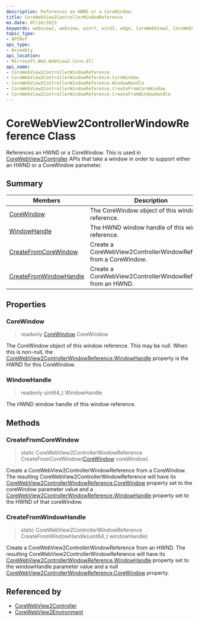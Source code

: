 ```yaml
---
description: References an HWND or a CoreWindow.
title: CoreWebView2ControllerWindowReference
ms.date: 07/26/2023
keywords: webview2, webview, winrt, win32, edge, CoreWebView2, CoreWebView2Controller, browser control, edge html, CoreWebView2ControllerWindowReference
topic_type:
- APIRef
api_type:
- Assembly
api_location:
- Microsoft.Web.WebView2.Core.dll
api_name:
- CoreWebView2ControllerWindowReference
- CoreWebView2ControllerWindowReference.CoreWindow
- CoreWebView2ControllerWindowReference.WindowHandle
- CoreWebView2ControllerWindowReference.CreateFromCoreWindow
- CoreWebView2ControllerWindowReference.CreateFromWindowHandle
---
```


# CoreWebView2ControllerWindowReference Class



References an HWND or a CoreWindow.
This is used in [CoreWebView2Controller](corewebview2controller.md) APIs that take a window in order to support either an HWND or a CoreWindow parameter.

## Summary

Members|Description
--|--
[CoreWindow](#corewindow) | The CoreWindow object of this window reference.
[WindowHandle](#windowhandle) | The HWND window handle of this window reference.
[CreateFromCoreWindow](#createfromcorewindow) | Create a CoreWebView2ControllerWindowReference from a CoreWindow.
[CreateFromWindowHandle](#createfromwindowhandle) | Create a CoreWebView2ControllerWindowReference from an HWND.

## Properties

### CoreWindow

> readonly  [CoreWindow](/uwp/api/Windows.UI.Core.CoreWindow) CoreWindow

The CoreWindow object of this window reference.
This may be null. When this is non-null, the [CoreWebView2ControllerWindowReference.WindowHandle](corewebview2controllerwindowreference.md#windowhandle) property is the HWND for this CoreWindow.

### WindowHandle

> readonly  uint64_t WindowHandle

The HWND window handle of this window reference.



## Methods

### CreateFromCoreWindow

> static CoreWebView2ControllerWindowReference CreateFromCoreWindow([CoreWindow](/uwp/api/Windows.UI.Core.CoreWindow) coreWindow)

Create a CoreWebView2ControllerWindowReference from a CoreWindow.
The resulting CoreWebView2ControllerWindowReference will have its [CoreWebView2ControllerWindowReference.CoreWindow](corewebview2controllerwindowreference.md#corewindow) property set to the coreWindow parameter value and a [CoreWebView2ControllerWindowReference.WindowHandle](corewebview2controllerwindowreference.md#windowhandle) property set to the HWND of that coreWindow.



### CreateFromWindowHandle

> static CoreWebView2ControllerWindowReference CreateFromWindowHandle(uint64_t windowHandle)

Create a CoreWebView2ControllerWindowReference from an HWND.
The resulting CoreWebView2ControllerWindowReference will have its [CoreWebView2ControllerWindowReference.WindowHandle](corewebview2controllerwindowreference.md#windowhandle) property set to the windowHandle parameter value and a null [CoreWebView2ControllerWindowReference.CoreWindow](corewebview2controllerwindowreference.md#corewindow) property.






## Referenced by

- [CoreWebView2Controller](corewebview2controller.md)
- [CoreWebView2Environment](corewebview2environment.md)
